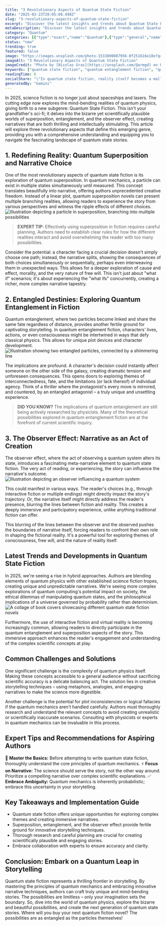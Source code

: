 ```yaml
---
title: "3 Revolutionary Aspects of Quantum State Fiction"
date: "2025-03-23T20:05:08.498Z"
slug: "3-revolutionary-aspects-of-quantum-state-fiction"
excerpt: "Discover the latest insights and trends about Quantum State Fiction. This comprehensive guide covers everything you need to know about Quantum State Fiction in 2025."
metaDescription: "Discover the latest insights and trends about Quantum State Fiction. This comprehensive guide covers everything you need to know about Quantum State Fictio..."
category: "Quantum"
categories: [{"type":"exact","name":"Quantum"},{"type":"general","name":"Literature"},{"type":"medium","name":"Science Fiction"},{"type":"specific","name":"Speculative Fiction"},{"type":"niche","name":"Parallel Worlds"}]
status: "new"
trending: true
featured: false
image: "https://images.unsplash.com/photo-1533800087956-0f251616e18e?q=85&w=1200&fit=max&fm=webp&auto=compress"
imageAlt: "3 Revolutionary Aspects of Quantum State Fiction"
imageCredit: "Photo by [Nicolas Gras](https://unsplash.com/@armgd) on Unsplash"
keywords: ["quantum state fiction", "quantum entanglement fiction", "quantum physics in fiction", "best quantum fiction books", "quantum mechanics novels", "where to buy quantum fiction", "quantum state stories", "science fiction quantum mechanics", "quantum superposition novels", "quantum reality fiction"]
readingTime: 6
socialShare: "\"In quantum state fiction, reality itself becomes a malleable canvas, shaped by the reader's experience.  Prepare to question everything you thought you knew about storytelling.\""
generatedBy: "Gemini"
---
```




In 2025, science fiction is no longer just about spaceships and lasers.  The cutting edge now explores the mind-bending realities of quantum physics, giving birth to a new subgenre: Quantum State Fiction. This isn't your grandfather's sci-fi; it delves into the bizarre yet scientifically plausible worlds of superposition, entanglement, and the observer effect, creating narratives that are both thrilling and intellectually stimulating. This article will explore three revolutionary aspects that define this emerging genre, providing you with a comprehensive understanding and equipping you to navigate the fascinating landscape of quantum state stories.

## 1. Redefining Reality: Quantum Superposition and Narrative Choice

One of the most revolutionary aspects of quantum state fiction is its exploration of quantum superposition. In quantum mechanics, a particle can exist in multiple states simultaneously until measured. This concept translates beautifully into narrative, offering authors unprecedented creative freedom.  Instead of a linear plot, quantum superposition novels can present multiple branching realities, allowing readers to experience the story from various perspectives and witness the ripple effects of different choices. ![Illustration depicting a particle in superposition, branching into multiple possibilities](https://images.unsplash.com/photo-1496144300411-8dd31ce145ba?q=85&w=1200&fit=max&fm=webp&auto=compress)

> **EXPERT TIP:**  Effectively using superposition in fiction requires careful planning.  Authors need to establish clear rules for how the different realities interact and avoid overwhelming the reader with too many possibilities.

Consider the potential: a character facing a crucial decision doesn't simply choose one path; instead, the narrative splits, showing the consequences of both choices simultaneously or sequentially, perhaps even interweaving them in unexpected ways. This allows for a deeper exploration of cause and effect, morality, and the very nature of free will.  This isn't just about "what if" scenarios; it's about experiencing the "what ifs" concurrently, creating a richer, more complex narrative tapestry.

## 2. Entangled Destinies: Exploring Quantum Entanglement in Fiction

Quantum entanglement, where two particles become linked and share the same fate regardless of distance, provides another fertile ground for captivating storytelling.  In quantum entanglement fiction, characters' lives, actions, or even consciousness might be intertwined in ways that defy classical physics. This allows for unique plot devices and character development.  ![Illustration showing two entangled particles, connected by a shimmering line](https://images.unsplash.com/photo-1533800087956-0f251616e18e?q=85&w=1200&fit=max&fm=webp&auto=compress)

The implications are profound.  A character's decision could instantly affect someone on the other side of the galaxy, creating dramatic tension and unforeseen consequences.  This opens doors to exploring themes of interconnectedness, fate, and the limitations (or lack thereof) of individual agency.  Think of a thriller where the protagonist's every move is mirrored, and countered, by an entangled antagonist – a truly unique and unsettling experience.

> **DID YOU KNOW?**  The implications of quantum entanglement are still being actively researched by physicists.  Many of the theoretical possibilities explored in quantum entanglement fiction are at the forefront of current scientific inquiry.

## 3. The Observer Effect: Narrative as an Act of Creation

The observer effect, where the act of observing a quantum system alters its state, introduces a fascinating meta-narrative element to quantum state fiction.  The very act of reading, or experiencing, the story can influence the narrative's outcome.  ![Illustration depicting an observer influencing a quantum system](https://images.unsplash.com/photo-1530519362533-b36020711133?q=85&w=1200&fit=max&fm=webp&auto=compress)

This could manifest in various ways.  The reader's choices (e.g., through interactive fiction or multiple endings) might directly impact the story's trajectory. Or, the narrative itself might directly address the reader's presence, blurring the lines between fiction and reality. This creates a deeply immersive and participatory experience, unlike anything traditional fiction can offer.

This blurring of the lines between the observer and the observed pushes the boundaries of narrative itself, forcing readers to confront their own role in shaping the fictional reality.  It's a powerful tool for exploring themes of consciousness, free will, and the nature of reality itself.

##  Latest Trends and Developments in Quantum State Fiction

In 2025, we're seeing a rise in hybrid approaches. Authors are blending elements of quantum physics with other established science fiction tropes, creating unique and unpredictable narratives. We're seeing more complex explorations of quantum computing's potential impact on society, the ethical dilemmas of manipulating quantum states, and the philosophical implications of a universe governed by probability rather than determinism. ![A collage of book covers showcasing different quantum state fiction novels](https://images.unsplash.com/photo-1547016148-13c0aa169865?q=85&w=1200&fit=max&fm=webp&auto=compress)

Furthermore, the use of interactive fiction and virtual reality is becoming increasingly common, allowing readers to directly participate in the quantum entanglement and superposition aspects of the story.  This immersive approach enhances the reader's engagement and understanding of the complex scientific concepts at play.

## Common Challenges and Solutions

One significant challenge is the complexity of quantum physics itself.  Making these concepts accessible to a general audience without sacrificing scientific accuracy is a delicate balancing act.  The solution lies in creative storytelling techniques – using metaphors, analogies, and engaging narratives to make the science more digestible.

Another challenge is the potential for plot inconsistencies or logical fallacies if the quantum mechanics aren't handled carefully.  Authors must thoroughly research and understand the relevant concepts to avoid creating unrealistic or scientifically inaccurate scenarios.  Consulting with physicists or experts in quantum mechanics can be invaluable in this process.

## Expert Tips and Recommendations for Aspiring Authors

🔑 **Master the Basics:** Before attempting to write quantum state fiction, thoroughly understand the core principles of quantum mechanics.
⚡ **Focus on Narrative:** The science should serve the story, not the other way around. Prioritize a compelling narrative over complex scientific explanations.
✅ **Embrace Ambiguity:**  Quantum mechanics is inherently probabilistic; embrace this uncertainty in your storytelling.

## Key Takeaways and Implementation Guide

*   Quantum state fiction offers unique opportunities for exploring complex themes and creating immersive narratives.
*   Superposition, entanglement, and the observer effect provide fertile ground for innovative storytelling techniques.
*   Thorough research and careful planning are crucial for creating scientifically plausible and engaging stories.
*   Embrace collaboration with experts to ensure accuracy and clarity.

## Conclusion:  Embark on a Quantum Leap in Storytelling

Quantum state fiction represents a thrilling frontier in storytelling. By mastering the principles of quantum mechanics and embracing innovative narrative techniques, authors can craft truly unique and mind-bending stories. The possibilities are limitless – only your imagination sets the boundary.  So, dive into the world of quantum physics, explore the bizarre and beautiful possibilities, and create the next generation of quantum state stories.  Where will you buy your next quantum fiction novel?  The possibilities are as entangled as the particles themselves!

